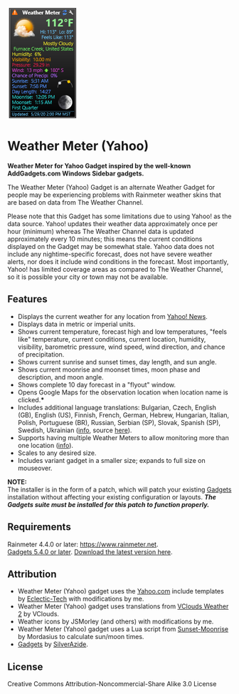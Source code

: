 ![](Images/Weather-Meter-Yahoo.png)
# Weather Meter (Yahoo)
**Weather Meter for Yahoo Gadget inspired by the well-known AddGadgets.com Windows Sidebar gadgets.**

The Weather Meter (Yahoo) Gadget is an alternate Weather Gadget for people may be experiencing problems with Rainmeter weather skins that are based on data from The Weather Channel.

Please note that this Gadget has some limitations due to using Yahoo! as the data source. Yahoo! updates their weather data approximately once per hour (minimum) whereas The Weather Channel data is updated approximately every 10 minutes; this means the current conditions displayed on the Gadget may be somewhat stale. Yahoo data does not include any nightime-specific forecast, does not have severe weather alerts, nor does it include wind conditions in the forecast. Most importantly, Yahoo! has limited coverage areas as compared to The Weather Channel, so it is possible your city or town may not be available.

## Features
* Displays the current weather for any location from [Yahoo! News](https://www.yahoo.com/news/weather/).
* Displays data in metric or imperial units.
* Shows current temperature, forecast high and low temperatures, "feels like" temperature, current conditions, current location, humidity, visibility, barometric pressure, wind speed, wind direction, and chance of precipitation.
* Shows current sunrise and sunset times, day length, and sun angle.
* Shows current moonrise and moonset times, moon phase and description, and moon angle.
* Shows complete 10 day forecast in a "flyout" window.
* Opens Google Maps for the observation location when location name is clicked.**\***
* Includes additional language translations: Bulgarian, Czech, English (GB), English (US), Finnish, French, German, Hebrew, Hungarian, Italian, Polish, Portuguese (BR), Russian, Serbian (SP), Slovak, Spanish (SP), Swedish, Ukrainian ([info](https://github.com/SilverAzide/Gadgets/wiki/HOW-TO-Change-the-default-language-or-temperature-units-of-the-Weather-Meter#how-to-change-the-default-language-or-temperature-units-of-the-weather-meter), source [here](http://fav.me/d2ylush)).
* Supports having multiple Weather Meters to allow monitoring more than one location ([info](https://github.com/SilverAzide/Gadgets/wiki/HOW-TO-Configure-the-Weather-Meter-to-show-multiple-locations#how-to-configure-the-weather-meter-to-show-multiple-locations)).
* Scales to any desired size.
* Includes variant gadget in a smaller size; expands to full size on mouseover.

**NOTE:**<br>
The installer is in the form of a patch, which will patch your existing [Gadgets](https://github.com/SilverAzide/Gadgets) installation without affecting your existing configuration or layouts. **_The Gadgets suite must be installed for this patch to function properly._**

## Requirements
Rainmeter 4.4.0 or later: <https://www.rainmeter.net>.<br>
[Gadgets 5.4.0 or later](https://github.com/SilverAzide/Gadgets). [Download the latest version here](https://github.com/SilverAzide/Gadgets/releases).

## Attribution
* Weather Meter (Yahoo) gadget uses the [Yahoo.com](https://forum.rainmeter.net/viewtopic.php?f=118&t=34945) include templates by [Eclectic-Tech](https://eclectic-tech.deviantart.com) with modifications by me.
* Weather Meter (Yahoo) gadget uses translations from [VClouds Weather 2](http://fav.me/d2ylush) by VClouds.
* Weather icons by JSMorley (and others) with modifications by me.
* Weather Meter (Yahoo) gadget uses a Lua script from [Sunset-Moonrise](http://fav.me/d5ybxqr) by Mordasius to calculate sun/moon times.
* [Gadgets](https://github.com/SilverAzide/Gadgets) by [SilverAzide](https://github.com/SilverAzide).

## License
Creative Commons Attribution-Noncommercial-Share Alike 3.0 License
